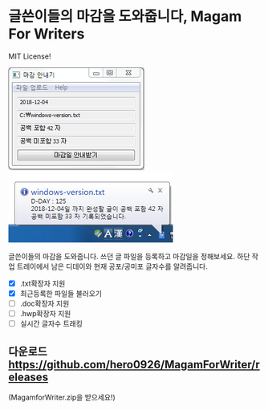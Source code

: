 # 글쓴이들의 마감을 도와줍니다, Magam For Writers

MIT License!


![](https://github.com/hero0926/MagamForWriter/blob/master/mg.PNG)
![](https://github.com/hero0926/MagamForWriter/blob/master/icon.PNG)

글쓴이들의 마감을 도와줍니다. 쓰던 글 파일을 등록하고 마감일을 정해보세요.
하단 작업 트레이에서 남은 디데이와 현재 공포/공미포 글자수를 알려줍니다.

- [x] .txt확장자 지원
- [x] 최근등록한 파일들 불러오기
- [ ] .doc확장자 지원
- [ ] .hwp확장자 지원
- [ ] 실시간 글자수 트래킹

## 다운로드 https://github.com/hero0926/MagamForWriter/releases
(MagamforWriter.zip을 받으세요!)
